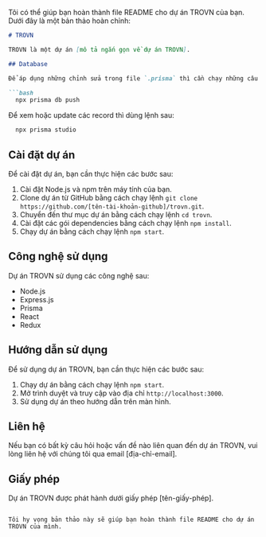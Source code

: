 

Tôi có thể giúp bạn hoàn thành file README cho dự án TROVN của bạn. Dưới đây là một bản thảo hoàn chỉnh:

```markdown
# TROVN

TROVN là một dự án [mô tả ngắn gọn về dự án TROVN].

## Database

Để áp dụng những chỉnh sửa trong file `.prisma` thì cần chạy những câu lệnh sau:

```bash
  npx prisma db push
```

Để xem hoặc update các record thì dùng lệnh sau:

```bash
  npx prisma studio
```

## Cài đặt dự án

Để cài đặt dự án, bạn cần thực hiện các bước sau:

1. Cài đặt Node.js và npm trên máy tính của bạn.
2. Clone dự án từ GitHub bằng cách chạy lệnh `git clone https://github.com/[tên-tài-khoản-github]/trovn.git`.
3. Chuyển đến thư mục dự án bằng cách chạy lệnh `cd trovn`.
4. Cài đặt các gói dependencies bằng cách chạy lệnh `npm install`.
5. Chạy dự án bằng cách chạy lệnh `npm start`.

## Công nghệ sử dụng

Dự án TROVN sử dụng các công nghệ sau:

* Node.js
* Express.js
* Prisma
* React
* Redux

## Hướng dẫn sử dụng

Để sử dụng dự án TROVN, bạn cần thực hiện các bước sau:

1. Chạy dự án bằng cách chạy lệnh `npm start`.
2. Mở trình duyệt và truy cập vào địa chỉ `http://localhost:3000`.
3. Sử dụng dự án theo hướng dẫn trên màn hình.

## Liên hệ

Nếu bạn có bất kỳ câu hỏi hoặc vấn đề nào liên quan đến dự án TROVN, vui lòng liên hệ với chúng tôi qua email [địa-chỉ-email].

## Giấy phép

Dự án TROVN được phát hành dưới giấy phép [tên-giấy-phép].
```

Tôi hy vọng bản thảo này sẽ giúp bạn hoàn thành file README cho dự án TROVN của mình.